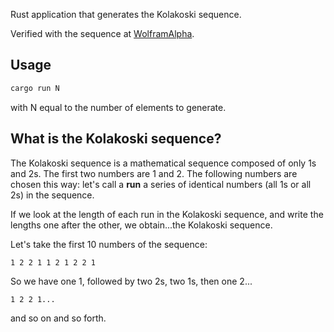 Rust application that generates the Kolakoski sequence.

Verified with the sequence at [WolframAlpha](https://www.wolframalpha.com/input/?i=kolakoski+sequence).

## Usage

```bash
cargo run N
```

with N equal to the number of elements to generate.

## What is the Kolakoski sequence?

The Kolakoski sequence is a mathematical sequence composed of only 1s and 2s. The first two numbers are 1 and 2. The following numbers are chosen this way: let's call a **run** a series of identical numbers (all 1s or all 2s) in the sequence.

If we look at the length of each run in the Kolakoski sequence, and write the lengths one after the other, we obtain...the Kolakoski sequence.

Let's take the first 10 numbers of the sequence:

```
1 2 2 1 1 2 1 2 2 1
```

So we have one 1, followed by two 2s, two 1s, then one 2...

```
1 2 2 1...
```

and so on and so forth.
